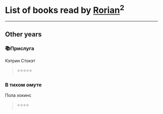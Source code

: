# List of books read by [Rorian](https://plus.google.com/113014998782270174609)<sup>2</sup>
---

## Other years

### 📚Прислуга
Кэтрин Стокэт
> ⭐⭐⭐⭐⭐


### В тихом омуте
Пола хокинс
> ⭐⭐⭐⭐



